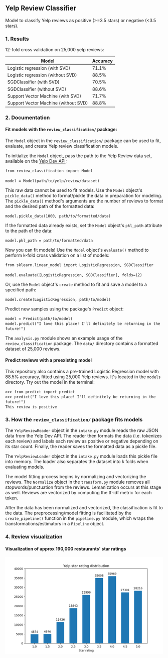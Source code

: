 ## Yelp Review Classifier

Model to classify Yelp reviews as positive (>=3.5 stars) or negative (<3.5 stars).

### 1. Results
12-fold cross validation on 25,000 yelp reviews:

|Model|Accuracy|
|-----|--------|
|Logistic regression (with SVD)|71.1%|
|Logistic regression (without SVD)|88.5%|
|SGDClassifier (with SVD)|70.5%|
|SGDClassifier (without SVD)|88.6%|
|Support Vector Machine (with SVD)|71.7%|
|Support Vector Machine (without SVD)|88.8%|

### 2. Documentation
#### Fit models with the `review_classification/` package:
The `Model` object in the `review_classification/` package can be used to fit, evaluate, and create Yelp review classification models.

To initialize the `Model` object, pass the path to the Yelp Review data set, available on the [Yelp Dev API](https://www.yelp.com/dataset):

```
from review_classification import Model

model = Model(path/to/yelp/review/dataset)
```
This raw data cannot be used to fit models. Use the `Model` object's `pickle_data()` method to format/pickle the data in preparation for modeling. The `pickle_data()` method's arguments are the number of reviews to format and the desired path of the formatted data:
```
model.pickle_data(1000, path/to/formatted/data)
```
If the formatted data already exists, set the `Model` object's `pkl_path` attribute to the path of the data:
```
model.pkl_path = path/to/formatted/data
```
Now you can fit models! Use the `Model` object's `evaluate()` method to perform k-fold cross validation on a list of models:
```
from sklearn.linear_model import LogisticRegression, SGDClassifier

model.evaluate([LogisticRegression, SGDClassifier], folds=12)
```
Or, use the `Model` object's `create` method to fit and save a model to a specified path:
```
model.create(LogisticRegression, path/to/model)
```
Predict new samples using the package's `Predict` object:
```
model = Predict(path/to/model)
model.predict("I love this place! I'll definitely be returning in the future!")
```
The `analysis.py` module shows an example usage of the `review_classification` package. The `data/` directory contains a formatted dataset of 25,000 reviews.

#### Predict reviews with a preexisting model
This repository also contains a pre-trained Logistic Regression model with 88.5% accuracy, fitted using 25,000 Yelp reviews. It's located in the `models` directory. Try out the model in the terminal:
```
>>> from predict import predict
>>> predict("I love this place! I'll definitely be returning in the future!")
This review is positive
```
### 3. How the `review_classification/` package fits models
The `YelpReviewReader` object in the `intake.py` module reads the raw JSON data from the Yelp Dev API. The reader then formats the data (i.e. tokenizes each review) and labels each review as positive or negative depending on its star count. Finally, the reader saves the formatted data as a pickle file.

The `YelpReviewLoader` object in the `intake.py` module loads this pickle file into memory. The loader also separates the dataset into k folds when evaluating models.

The model fitting process begins by normalizing and vectorizing the reviews. The `Normalize` object in the `transform.py` module removes all stopwords/punctuation from the reviews. Lemanization occurs at this stage as well. Reviews are vectorized by computing the tf-idf metric for each token.

After the data has been normalized and vectorized, the classification is fit to the data. The preprocessing/model fitting is facilitated by the `create_pipeline()` function in the `pipeline.py` module, which wraps the transformations/estimators in a `Pipeline` object.

### 4. Review visualization
#### Visualization of approx 190,000 restaurants' star ratings
<img src="static/star_distribution.png">
